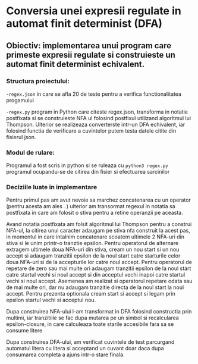 # Conversia unei expresii regulate in automat finit determinist (DFA)
## Obiectiv: implementarea unui program care primeste expresii regulate si construieste un automat finit determinist echivalent.
### Structura proiectului:
  -`regex.json` in care se afla 20 de teste pentru a verifica functionalitatea progamului
  
  -`regex.py` program in Python care citeste regex.json, transforma in notatie postfixata si se construieste NFA ul folosind postfixul utilizand algoritmul lui Thompson. Ulterior se realizeaza converterste intr-un DFA echivalent, iar folosind functia de verificare a cuvintelor putem testa datele citite din fisierul json.

### Modul de rulare:
Programul a fost scris in python si se ruleaza cu `python3 regex.py` programul ocupandu-se de citirea din fisier si efectuarea sarcinilor

### Deciziile luate in implementare
  Pentru primul pas am avut nevoie sa marchez concatenarea cu un operator (pentru acesta am ales `.`) ulterior am transormat regexul in notatia sa postfixata in care am folosit o stiva pentru a retine operanzii pe aceasta.
  
Avand notatia postfixata am folsit algoritmul lui Thompson pentru a construi NFA-ul, la citirea unui caracter adaugam pe stiva nfa construit la acest pas, in momentul in care intalnim concatenare scoatem ultimele 2 NFA-uri din stiva si le unim printr-o tranztie epsilon. Pentru operatorul de alternare extragem ultimele doua NFA-uri din stiva, cream un nou start si un nou accept si adaugam tranzitii epsilon de la noul start catre starturile celor doua NFA-uri si de la accepturile lor catre noul accept. Pentru operatorul de repetare de zero sau mai multe ori adaugam tranzitii epsilon de la noul start catre startul vechi si noul accept si din acceptul vechi inapoi catre startul vechi si noul accept. Asemenea am realizat si operatorul repetare odata sau de mai multe ori, dar nu adaugam tranzitie directa de la noul start la noul accept. Pentru prezenta optionala cream start si accept si legam prin epsilon startul vechi si acceptul nou.

Dupa construirea NFA-ului l-am transformat in DFA folosind constructia prin multimi, iar tranzitiile se fac dupa mutarea pe un simbol si recalcularea epsilon-closure, in care calculeaza toate starile accesibile fara sa se consume litere

Dupa construirea DFA-ului, am verificat cuvintele de test parcurgand automatul litera cu litera si acceptand un cuvant doar daca dupa consumarea completa a ajuns intr-o stare finala.

